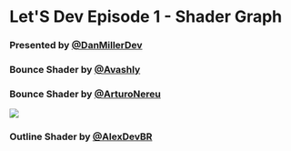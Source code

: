 # Let'S Dev Episode 1 - Shader Graph

### Presented by [@DanMillerDev](https://twitter.com/DanMillerDev)

### Bounce Shader by [@Avashly](https://twitter.com/avashly)

### Bounce Shader by [@ArturoNereu](https://twitter.com/arturonereu)
![](https://github.com/UnityTechnologies/letsdev_ep1/blob/master/Arturo_Demo/Assets/Recordings/BounceSheriff.gif)

### Outline Shader by [@AlexDevBR](https://twitter.com/AlexDevBR)

